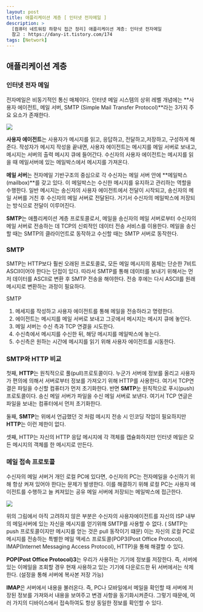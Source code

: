 ```yaml
---
layout: post
title: 애플리케이션 계층 [ 인터넷 전자메일 ]
description: >
  [컴퓨터 네트워킹 하향식 접근 정리] 애플리케이션 계층: 인터넷 전자메일
  참고 : https://dany-it.tistory.com/174
tags: [Network]
---
```


## 애플리케이션 계층

### 인터넷 전자 메일

전자메일은 비동기적인 통신 매체이다. 인터넷 메일 시스템의 상위 레벨 개념에는 **사용자 에이전트, 메일 서버, SMTP (Simple Mail Transfer Protocol)**라는 3가지 주요 요소가 존재한다.

![](https://taeho0304.github.io/assets/img/NW/application/email/mailsystem.png)

**사용자 에이전트**는 사용자가 메시지를 읽고, 응답하고, 전달하고,저장하고, 구성하게 해준다. 작성자가 메시지 작성을 끝내면, 사용자 에이전트는 메시지를 메일 서버로 보내고, 메시지는 서버의 출력 메시지 큐에 들어간다. 수신자의 사용자 에이전트는 메시지를 읽을 때 메일서버에 있는 메일박스에서 메시지를 가져온다.

**메일 서버**는 전자메일 기반구조의 중심으로 각 수신자는 메일 서버 안에 **메일박스(mailbox)**를 갖고 있다. 이 메일박스는 수신한 메시지를 유지하고 관리하는 역할을 수행한다. 일반 메시지는 송신자의 사용자 에이전트에서 전달이 시작되고, 송신자의 메일 서버를 거친 후 수신자의 메일 서버로 전달된다. 거기서 수신자의 메일박스에 저장되는 방식으로 전달이 이루어진다.

**SMTP**는 애플리케이션 계층 프로토콜로서, 메일을 송신자의 메일 서버로부터 수신자의 메일 서버로 전송하는 데 TCP의 신뢰적인 데이터 전송 서비스를 이용한다. 메일을 송신할 때는 SMTP의 클라이언트로 동작하고 수신할 때는 SMTP 서버로 동작한다.

### SMTP

SMTP는 HTTP보다 훨씬 오래된 프로토콜로, 모든 메일 메시지의 몸체는 단순한 7비트 ASCII이어야 한다는 단접이 있다. 따라서 SMTP를 통해 데이터를 보내기 위해서는 먼저 데이터를 ASCII로 변환 후 SMTP 전송을 해야한다. 전송 후에는 다시 ASCII를 원래 메시지로 변환하는 과정이 필요하다.

SMTP

1. 메세지를 작성하고 사용자 에이전트를 통해 메일을 전송하라고 명령한다.
2. 에이전트는 메시지를 메일 서버로 보내고 그곳에서 메시지는 메시지 큐에 놓인다.
3. 메일 서버는 수신 측과 TCP 연결을 시도한다.
4. 수신측에서 메시지를 수신한 뒤, 해당 메시지를 메일박스에 놓는다.
5. 수신측은 원하는 시간에 메시지를 읽기 위해 사용자 에이전트를 시동한다.

### SMTP와 HTTP 비교

첫째, **HTTP**는 원칙적으로 풀(pull)프로토콜이다. 누군가 서버에 정보를 올리고 사용자가 편의에 의해서 서버로부터 정보를 가져오기 위해 HTTP를 사용한다. 여기서 TCP연결은 파일을 수신할 컴퓨터가 먼저 초기화한다. 반면 **SMTP**눈 원칙적으로 푸시(push)프로토콜이다. 송신 메일 서버가 파일을 수신 메일 서버로 보낸다. 여기서 TCP 연글은 파일을 보내는 컴퓨터에서 먼저 초기화한다.

둘째, **SMTP**는 위에서 언급했던 것 처럼 메시지 전송 시 인코딩 작업이 필요하지만 **HTTP**는 이런 제한이 없다.

셋째, HTTP는 자신의 HTTP 응답 메시지에 각 객체를 캡슐화하지만 인터넷 메일은 모든 메시지의 객체를 한 메시지로 만든다.

### 메일 접속 프로토콜

수신자의 메일 서버거 개인 로컬 PC에 있다면, 수신자의 PC는 전자메일을 수신하기 위해 항상 켜져 있어야 한다는 문제가 발생한다. 이를 해결하기 위해 로컬 PC는 사용자 에이전트를 수행하고 늘 켜져있는 공유 메일 서버에 저장되는 메일박스에 접근한다.

![](https://taeho0304.github.io/assets/img/NW/application/email/emailprotocol.png)

위의 그림에서 아직 고려하지 않은 부분은 수신자의 사용자에이전트를 자신의 ISP 내부의 메일서버에 있는 자신을 메시지를 얻기위해 SMTP를 사용할 수 없다. ( SMTP는 push 프로토콜이지만 메시지를 얻는 것은 pull 동작이기 떄문) 이는 자신의 로컬 PC로 메시지를 전송하는 특별한 메일 액세스 프로토콜(POP3(Post Office Protocol), IMAP(Internet Messaging Access Protocol), HTTP)을 통해 해결할 수 있다.

**POP(Post Office Protocol)3**는 우리가 사용하는 기기에 정보를 저장한다. 즉, 서버에 있는 이메일을 조회할 경우 현재 사용하고 있는 기기에 다운로드한 뒤 서버에서는 삭제한다. (설정을 통해 서버에 복사본 저장 가능)

**IMAP**은 서버에서 내용을 불러온다. 즉, PC나 모바일에서 메일을 확인할 때 서버에 저장된 정보를 가져와서 내용을 보여주고 변경 사항을 동기화시켜준다. 그렇기 때문에, 여러 가지의 디바이스에서 접속하여도 항상 동일한 정보를 확인할 수 있다.
